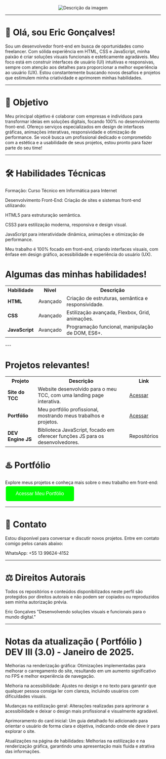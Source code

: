<div style="text-align: center;">
  <img src="https://private-user-images.githubusercontent.com/166281170/404688262-d94858e9-74e4-41ba-8612-73652cdbb91d.jpg?jwt=eyJhbGciOiJIUzI1NiIsInR5cCI6IkpXVCJ9.eyJpc3MiOiJnaXRodWIuY29tIiwiYXVkIjoicmF3LmdpdGh1YnVzZXJjb250ZW50LmNvbSIsImtleSI6ImtleTUiLCJleHAiOjE3MzczMTQxMDIsIm5iZiI6MTczNzMxMzgwMiwicGF0aCI6Ii8xNjYyODExNzAvNDA0Njg4MjYyLWQ5NDg1OGU5LTc0ZTQtNDFiYS04NjEyLTczNjUyY2RiYjkxZC5qcGc_WC1BbXotQWxnb3JpdGhtPUFXUzQtSE1BQy1TSEEyNTYmWC1BbXotQ3JlZGVudGlhbD1BS0lBVkNPRFlMU0E1M1BRSzRaQSUyRjIwMjUwMTE5JTJGdXMtZWFzdC0xJTJGczMlMkZhd3M0X3JlcXVlc3QmWC1BbXotRGF0ZT0yMDI1MDExOVQxOTEwMDJaJlgtQW16LUV4cGlyZXM9MzAwJlgtQW16LVNpZ25hdHVyZT0zYmE2YTIxN2IwMzAzYTRhOTAwZWRhMzkyMWE2MDZiYmMwZDEwZDg1M2IwODVjNTY2MmY3NGI5NzQ3MjM3NGViJlgtQW16LVNpZ25lZEhlYWRlcnM9aG9zdCJ9.QY8WEHtA_TLfeiDXJZhZHB_3vaLMgslTNVAjoqQLsBQ    " alt="Descrição da imagem" />
</div>

---

# 👋 Olá, sou Eric Gonçalves!

Sou um desenvolvedor front-end em busca de oportunidades como freelancer. Com sólida experiência em HTML, CSS e JavaScript, minha paixão é criar soluções visuais funcionais e esteticamente agradáveis. Meu foco está em construir interfaces de usuário (UI) intuitivas e responsivas, sempre com atenção aos detalhes para proporcionar a melhor experiência ao usuário (UX). Estou constantemente buscando novos desafios e projetos que estimulem minha criatividade e aprimorem minhas habilidades.


---

# 📍 Objetivo

Meu principal objetivo é colaborar com empresas e indivíduos para transformar ideias em soluções digitais, focando 100% no desenvolvimento front-end. Ofereço serviços especializados em design de interfaces gráficas, animações interativas, responsividade e otimização de performance. Se você busca um profissional dedicado e comprometido com a estética e a usabilidade de seus projetos, estou pronto para fazer parte do seu time!


---

# 🛠️ Habilidades Técnicas

Formação: Curso Técnico em Informática para Internet

Desenvolvimento Front-End: Criação de sites e sistemas front-end utilizando:

HTML5 para estruturação semântica.

CSS3 para estilização moderna, responsiva e design visual.

JavaScript para interatividade dinâmica, animações e otimização de performance.


Meu trabalho é 100% focado em front-end, criando interfaces visuais, com ênfase em design gráfico, acessibilidade e experiência do usuário (UX).

# Algumas das minhas habilidades!


<table>
  <tr>
    <th>Habilidade</th>
    <th>Nível</th>
    <th>Descrição</th>
  </tr>
  <tr>
    <td><strong>HTML</strong></td>
    <td>Avançado</td>
    <td>Criação de estruturas, semântica e responsividade.</td>
  </tr>
  <tr>
    <td><strong>CSS</strong></td>
    <td>Avançado</td>
    <td>Estilização avançada, Flexbox, Grid, animações.</td>
  </tr>
  <tr>
    <td><strong>JavaScript</strong></td>
    <td>Avançado</td>
    <td>Programação funcional, manipulação de DOM, ES6+.</td>
  </tr>
</table>
---

# Projetos relevantes!


<table>
  <tr>
    <th>Projeto</th>
    <th>Descrição</th>
    <th>Link</th>
  </tr>
  <tr>
    <td><strong>Site do TCC</strong></td>
    <td>Website desenvolvido para o meu TCC, com uma landing page interativa.</td>
    <td><a href="https://entrega-tcc.onrender.com/    " target="_blank">Acessar</a></td>
  </tr>
  <tr>
    <td><strong>Portfólio</strong></td>
    <td>Meu portfólio profissional, mostrando meus trabalhos e projetos.</td>
    <td><a href="https://portif-lio-ericgoncalves.onrender.com/" target="_blank">Acessar</a></td>
  </tr>
  <tr>
    <td><strong>DEV Engine JS</strong></td>
    <td>Biblioteca JavaScript, focado em oferecer funções JS para os desenvolvedores.</td>
    <td>Repositórios</td>
  </tr>
</table>


# ♨️ Portfólio

Explore meus projetos e conheça mais sobre o meu trabalho em front-end: 
<a href="https://portif-lio-ericgoncalves.onrender.com/" target="_blank">
  <button style="background-color: rgba(0, 255, 0, 1); color: white; border: none; padding: 15px 32px; text-align: center; text-decoration: none; display: inline-block; font-size: 16px; margin: 4px 2px; cursor: pointer; border-radius: 5px;">
    Acessar Meu Portfólio
  </button>
</a>


---

# 📲 Contato

Estou disponível para conversar e discutir novos projetos. Entre em contato comigo pelos canais abaixo:

WhatsApp: +55 13 99624-4152



---

# ⚖️ Direitos Autorais

Todos os repositórios e conteúdos disponibilizados neste perfil são protegidos por direitos autorais e não podem ser copiados ou reproduzidos sem minha autorização prévia.

Eric Gonçalves
"Desenvolvendo soluções visuais e funcionais para o mundo digital."


---

# Notas da atualização ( Portfólio ) DEV III (3.0) - Janeiro de 2025.

Melhorias na renderização gráfica: Otimizações implementadas para melhorar o carregamento do site, resultando em um aumento significativo no FPS e melhor experiência de navegação.

Melhoria na acessibilidade: Ajustes no design e no texto para garantir que qualquer pessoa consiga ler com clareza, incluindo usuários com dificuldades visuais.

Mudanças na estilização geral: Alterações realizadas para aprimorar a acessibilidade e deixar o design mais profissional e visualmente agradável.

Aprimoramento do card inicial: Um guia detalhado foi adicionado para orientar o usuário de forma clara e objetiva, indicando onde ele deve ir para explorar o site.

Atualizações na página de habilidades: Melhorias na estilização e na renderização gráfica, garantindo uma apresentação mais fluida e atrativa das informações.


